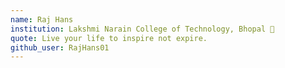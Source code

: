 ```yaml
---
name: Raj Hans
institution: Lakshmi Narain College of Technology, Bhopal 🚩
quote: Live your life to inspire not expire.
github_user: RajHans01
---
```

